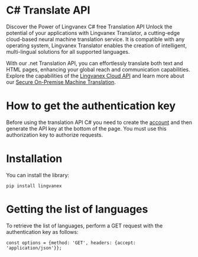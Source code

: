 # C# Translate API
Discover the Power of Lingvanex C# free Translation API
Unlock the potential of your applications with Lingvanex Translator, a cutting-edge cloud-based neural machine translation service. It is compatible with any operating system, Lingvanex Translator enables the creation of intelligent, multi-lingual solutions for all supported languages.

With our .net Translation API, you can effortlessly translate both text and HTML pages, enhancing your global reach and communication capabilities. Explore the capabilities of the [Lingvanex Cloud API](https://lingvanex.com/en/translationapi/) and learn more about our [Secure On-Premise Machine Translation](https://lingvanex.com/).

# How to get the authentication key
Before using the translation API C# you need to create the [account](https://lingvanex.com/registration/) and then generate the API key at the bottom of the page. You must use this authorization key to authorize requests.

# Installation
You can install the library:

```
pip install lingvanex
```
# Getting the list of languages
To retrieve the list of languages, perform a GET request with the authentication key as follows:

```
const options = {method: 'GET', headers: {accept: 'application/json'}};

fetch('https://api-b2b.backenster.com/b1/api/v3/getLanguages?platform=api&code=en_GB', options)
  .then(response => response.json())
  .then(response => console.log(response))
  .catch(err => console.error(err));
```

Options:
* `url`: https://api-b2b.backenster.com/b1/api/v3/getLanguages
* `platform`: api
* `Authorization`: The key must be obtained in advance
* `code`: the language code in the format “language code_code of the country”, which is used to display the names of the languages. The language code is represented only in lowercase letters, the country code only in uppercase letters (example en_GB, es_ES, ru_RU etc). If this option is not present, then English is used by default.


# Translate
This POST method translates text and HTML single string or arrays with the authentication key. Also it performs transliteration, language auto detection.

```
const options = {
  method: 'POST',
  headers: {accept: 'application/json', 'content-type': 'application/json'},
  body: JSON.stringify({platform: 'api'})
};

fetch('https://api-b2b.backenster.com/b1/api/v3/translate', options)
  .then(response => response.json())
  .then(response => console.log(response))
  .catch(err => console.error(err));
```

Options:
* `url`: https://api-b2b.backenster.com/b1/api/v3/translate
* `platform`: api
* `Authorization`: The key must be obtained in advance
* `from`: the language code in the format “language code_code of the country” from which the text is translated. The language code is represented only in lowercase letters, the country code only in uppercase letters (example en_GB, es_ES, ru_RU and etc.). If this parameter is not present, the auto-detect language mode is enabled.
* `to`: language code in the format “language code_code of the country” to which the text is translated (required)
* `data`: data for translation.
* `translateMode`: Describe the input text format. Possible value is "html" for translating and preserving html structure. If the value is not specified or is other than "html" then plain text is translating.
* `enableTransliteration`: If true response includes sourceTransliteration and targetTransliteration fields.


# Issues
If you are having problems using the library, please [contact](https://lingvanex.com/en/contact-us/) us.
